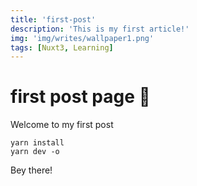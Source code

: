```yaml
---
title: 'first-post'
description: 'This is my first article!'
img: 'img/writes/wallpaper1.png'
tags: [Nuxt3, Learning]
---
```


# first post page :rocket:

Welcome to my first post
<!--more-->


```shell
yarn install
yarn dev -o
```

Bey there!